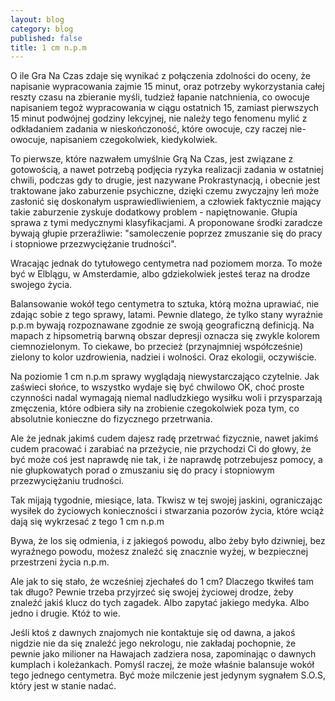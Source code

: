 ```yaml
---
layout: blog
category: blog
published: false
title: 1 cm n.p.m
---
```


O ile Gra Na Czas zdaje się wynikać z połączenia zdolności do oceny, że napisanie wypracowania zajmie 15 minut, oraz potrzeby wykorzystania całej reszty czasu na zbieranie myśli, tudzież łapanie natchnienia, co owocuje napisaniem tegoż wypracowania w ciągu ostatnich 15, zamiast pierwszych 15 minut podwójnej godziny lekcyjnej, nie należy tego fenomenu mylić z odkładaniem zadania w nieskończoność, które owocuje, czy raczej nie-owocuje, napisaniem czegokolwiek, kiedykolwiek.

To pierwsze, które nazwałem umyślnie Grą Na Czas, jest związane z gotowością, a nawet potrzebą podjęcia ryzyka realizacji zadania w ostatniej chwili, podczas gdy to drugie, jest nazywane Prokrastynacją, i obecnie jest traktowane jako zaburzenie psychiczne, dzięki czemu zwyczajny leń może zasłonić się doskonałym usprawiedliwieniem, a człowiek faktycznie mający takie zaburzenie zyskuje dodatkowy problem - napiętnowanie. Głupia sprawa z tymi medycznymi klasyfikacjami. A proponowane środki zaradcze bywają głupie przeraźliwie: "samoleczenie poprzez zmuszanie się do pracy i stopniowe przezwyciężanie trudności".

Wracając jednak do tytułowego centymetra nad poziomem morza. To może być w Elblągu, w Amsterdamie, albo gdziekolwiek jesteś teraz na drodze swojego życia.

Balansowanie wokół tego centymetra to sztuka, którą można uprawiać, nie zdając sobie z tego sprawy, latami. Pewnie dlatego, że tylko stany wyraźnie p.p.m bywają rozpoznawane zgodnie ze swoją geograficzną definicją. Na mapach z hipsometrią barwną obszar depresji oznacza się zwykle kolorem ciemnozielonym. To ciekawe, bo przecież (przynajmniej współcześnie) zielony to kolor uzdrowienia, nadziei i wolności. Oraz ekologii, oczywiście.

Na poziomie 1 cm n.p.m sprawy wyglądają niewystarczająco czytelnie. Jak zaświeci słońce, to wszystko wydaje się być chwilowo OK, choć proste czynności nadal wymagają niemal nadludzkiego wysiłku woli i przysparzają zmęczenia, które odbiera siły na zrobienie czegokolwiek poza tym, co absolutnie konieczne do fizycznego przetrwania.

Ale że jednak jakimś cudem dajesz radę przetrwać fizycznie, nawet jakimś cudem pracować i zarabiać na przeżycie, nie przychodzi Ci do głowy, że być może coś jest naprawdę nie tak, i że naprawdę potrzebujesz pomocy, a nie głupkowatych porad o zmuszaniu się do pracy i stopniowym przezwyciężaniu trudności.

Tak mijają tygodnie, miesiące, lata. Tkwisz w tej swojej jaskini, ograniczając wysiłek do życiowych konieczności i stwarzania pozorów życia, które wciąż dają się wykrzesać z tego 1 cm n.p.m

Bywa, że los się odmienia, i z jakiegoś powodu, albo żeby było dziwniej, bez wyraźnego powodu, możesz znaleźć się znacznie wyżej, w bezpiecznej przestrzeni życia n.p.m.

Ale jak to się stało, że wcześniej zjechałeś do 1 cm? Dlaczego tkwiłeś tam tak długo? Pewnie trzeba przyjrzeć się swojej życiowej drodze, żeby znaleźć jakiś klucz do tych zagadek. Albo zapytać jakiego medyka. Albo jedno i drugie. Któż to wie.

Jeśli ktoś z dawnych znajomych nie kontaktuje się od dawna, a jakoś nigdzie nie da się znaleźć jego nekrologu, nie zakładaj pochopnie, że pewnie jako milioner na Hawajach zadziera nosa, zapominając o dawnych kumplach i koleżankach. Pomyśl raczej, że może właśnie balansuje wokół tego jednego centymetra. Być może milczenie jest jedynym sygnałem S.O.S, który jest w stanie nadać.
